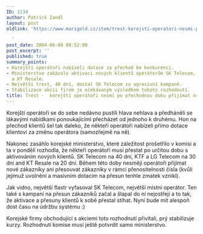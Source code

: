 ```yaml
---
ID: 1134
author: Patrick Zandl
layout: post
oldlink: 'https://www.marigold.cz/item/trest-korejsti-operatori-nesmi-po-prechodnou-dobu-prijimat-nove-zakazniky

  '
post_date: 2004-06-08 08:52:00
post_excerpt: ''
published: true
summary_points:
- Korejští operátoři nabízeli dotace za přechod ke konkurenci.
- Ministerstvo zakázalo aktivaci nových klientů operátorům SK Telecom, KTF, LG Telecom
  a KT Resale.
- Největší trest, 40 dní, dostal SK Telecom za agresivní kampaně.
- Stabilizace akcií firem je očekávaným výsledkem tohoto rozhodnutí.
title: Trest -  korejští operátoři nesmí po přechodnou dobu přijímat nové zákazníky
---
```


<p>
Korejští operátoři se do sebe nedávno pustili hlava nehlava a předháněli se lákavými nabídkami ponoukajícími přecházet od jednoho k druhému. Hon na přechod klientů šel tak daleko, že někteří operátoři nabízeli přímo dotace klientovi za změnu operátora (samozřejmě na ně).</p>

<p>
Nakonec zasáhlo korejské ministerstvo, které záležitost prošetřilo v komisi a ta v pondělí rozhodla, že někteří operátoři musí přestat po určitou dobu s aktivováním nových klientů. SK Telecom na 40 dní, KTF a LG Telecom na 30 dní and KT Resale na 20 dní. Během této doby nesmějí operátoři přijímat nové zákazníky ani přesouvat zákazníky v rámci přenositelnosti čísla (kvůli jejímuž uvolnění a masivním dotacím na přesun tenhle zmatek vznikl).</p>

<p>
Jak vidno, největší flastr vyfasoval SK Telecom, největší místní operátor. Ten také s kampaní na přesun zákazníků začal a šlapal do ní nejostřeji a to tak, že aktivace a přesuny klientů k sobě přestal stíhat. Nyní bude mít alespoň dost času na údržbu systému :)</p>

<p>
Korejské firmy obchodující s akciemi toto rozhodnutí přivítali, prý stabilizuje kurzy. Rozhodnutí komise musí ještě potvrdit samo ministerstvo.
</p>